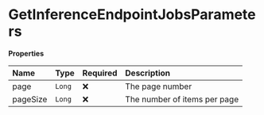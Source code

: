 # GetInferenceEndpointJobsParameters

**Properties**

| Name     | Type   | Required | Description                  |
| :------- | :----- | :------- | :--------------------------- |
| page     | `Long` | ❌       | The page number              |
| pageSize | `Long` | ❌       | The number of items per page |
